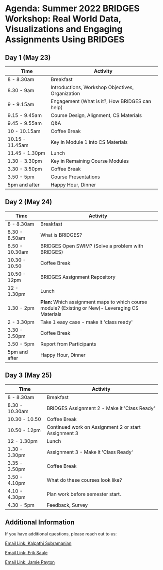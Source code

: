 # Agenda: Summer 2022 BRIDGES Workshop: Real World Data, Visualizations and Engaging Assignments Using BRIDGES 

## Day 1 (May 23)

|  Time  |  Activity  |
|  ----- |  ------ |
|  8 - 8.30am |  Breakfast |
|  8.30 - 9am | Introductions, Workshop Objectives, Organization |
|  9 - 9.15am | Engagement (What is it?, How BRIDGES can help) |
|  9.15 - 9.45am | Course Design, Alignment, CS Materials  |
|  9.45 - 9.55am |  Q&A  |
|  10 - 10.15am |  Coffee Break |
|  10.15 - 11.45am | Key in Module 1 into CS Materials |
|  11.45 - 1.30pm | Lunch |
|  1.30 - 3.30pm | Key in Remaining Course Modules |
|  3.30 - 3.50pm | Coffee Break |
|  3.50 - 5pm |  Course Presentations  |
|  5pm and after  |  Happy Hour, Dinner |


## Day 2 (May 24)

|  Time  |  Activity  |
|  ----- |  ------ |
|  8 - 8.30am |  Breakfast |
|  8.30 - 8.50am | What is BRIDGES?  |
|  8.50 - 10.30am | BRIDGES Open SWIM? (Solve a problem with BRIDGES)  |
|  10.30 - 10.50 | Coffee Break |
|  10.50 - 12pm | BRIDGES Assignment Repository | 
|  12 - 1.30pm  | Lunch  | 
|  1.30 - 2pm  | **Plan:** Which assignment maps to which course module? (Existing or New)- Leveraging CS Materials  |
|  2 - 3.30pm   | Take 1 easy case - make it 'class ready' | 
|  3.30 - 3.50pm  | Coffee Break | 
|  3.50 - 5pm  | Report from Participants | 
|  5pm and after  | Happy Hour, Dinner|  

## Day 3 (May 25)

|  Time  |  Activity  |
|  ----- |  ------ |
|  8 - 8.30am | Breakfast  |
|  8.30 - 10.30am | BRIDGES Assignment 2 - Make it 'Class Ready' |
|  10.30 - 10.50 | Coffee Break |
|  10.50 - 12pm  | Continued work on Assignment 2 or start Assignment 3 |
|  12 - 1.30pm  | Lunch   |
|  1.30 - 3.30pm |  Assignment 3 - Make it 'Class Ready'  |
|  3.35 - 3.50pm  | Coffee Break  |
|  3.50 - 4.10pm  | What do these courses look like?  |
|  4.10 - 4.30pm  | Plan work before semester start.  |
|  4.30 - 5pm  | Feedback, Survey  |

## Additional Information

If you have additional questions, please reach out to us:

[Email Link: Kalpathi Subramanian](mailto:krs@uncc.edu?subject=BRIDGES%20Summer22%20Workshop)

[Email Link: Erik Saule](mailto:esaule@uncc.edu?subject=BRIDGES%20Summer22%20Workshop)

[Email Link: Jamie Payton](mailto:payton@temple.edu?subject=BRIDGES%20Summer22%20Workshop)

</body>
